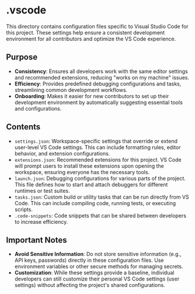 # .vscode

This directory contains configuration files specific to Visual Studio Code for this project. These settings help ensure a consistent development environment for all contributors and optimize the VS Code experience.

## Purpose

- **Consistency**: Ensures all developers work with the same editor settings and
recommended extensions, reducing "works on my machine" issues.
- **Efficiency**: Provides predefined debugging configurations and tasks, streamlining
common development workflows.
- **Onboarding**: Makes it easier for new contributors to set up their development
environment by automatically suggesting essential tools and configurations.

## Contents

- `settings.json`: Workspace-specific settings that override or extend user-level
VS Code settings. This can include formatting rules, editor behavior, and extension
configurations.
- `extensions.json`: Recommended extensions for this project. VS Code will prompt
users to install these extensions upon opening the workspace, ensuring everyone has the
necessary tools.
- `launch.json`: Debugging configurations for various parts of the project. This
file defines how to start and attach debuggers for different runtimes or test suites.
- `tasks.json`: Custom build or utility tasks that can be run directly from VS Code.
This can include compiling code, running tests, or executing scripts.
- `.code-snippets`: Code snippets that can be shared between developers to increase
efficiency.

## Important Notes

-   **Avoid Sensitive Information**: Do not store sensitive information (e.g., API keys,
passwords) directly in these configuration files. Use environment variables or other
secure methods for managing secrets.
-   **Customization**: While these settings provide a baseline, individual developers
can still customize their personal VS Code settings (user settings) without affecting
the project's shared configurations.